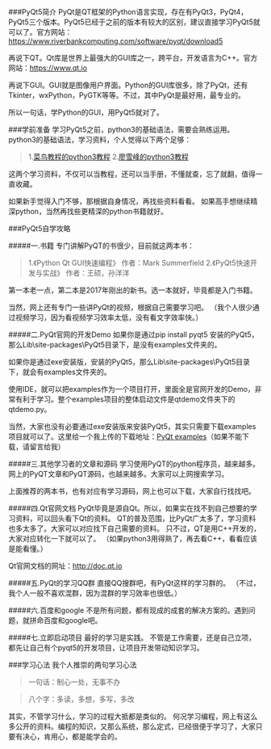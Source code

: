 ###PyQt5简介
PyQt是QT框架的Python语言实现，存在有PyQt3，PyQt4，PyQt5三个版本。PyQt5已经于之前的版本有较大的区别，建议直接学习PyQt5就可以了。官方网站：https://www.riverbankcomputing.com/software/pyqt/download5

再说下QT。Qt库是世界上最强大的GUI库之一，跨平台，开发语言为C++。官方网站：https://www.qt.io

再说下GUI。GUI就是图像用户界面。Python的GUI库很多，除了PyQt，还有Tkinter，wxPython，PyGTK等等。不过，其中PyQt是最好用，最专业的。

所以一句话，学Python的GUI，用PyQt5就对了。

###学前准备
学习PyQt5之前，python3的基础语法，需要会熟练运用。
python3的基础语法，学习资料，个人觉得以下两个足够：
>1.[菜鸟教程的python3教程](http://www.runoob.com/python3/python3-tutorial.html)
>2.[廖雪峰的python3教程](https://www.liaoxuefeng.com/wiki/0014316089557264a6b348958f449949df42a6d3a2e542c000)

这两个学习资料，不仅可以当教程，还可以当手册，不懂就查，忘了就翻，值得一直收藏。

如果新手觉得入门不够，那根据自身情况，再找些资料看看。
如果高手想继续精深python，当然再找些更精深的python书籍就好。

###PyQt5自学攻略

#####一.书籍
专门讲解PyQT的书很少，目前就这两本书：
>1.《Python Qt GUI快速编程》 作者：Mark Summerfield
>2.《PyQt5快速开发与实战》  作者：王硕，孙洋洋

第一本老一点，第二本是2017年刚出的新书。选一本就好，毕竟都是入门书籍。

当然，网上还有专门一些讲PyQt的视频，根据自己需要学习吧。
（我个人很少通过视频学习，因为看视频学习效率太低，没有看文字效率快。）


#####二.PyQt官网的开发Demo
如果你是通过pip install pyqt5 安装的PyQt5，那么Lib\site-packages\PyQt5目录下，是没有examples文件夹的。

如果你是通过exe安装版，安装的PyQt5，那么Lib\site-packages\PyQt5目录下，就会有examples文件夹的。

使用IDE，就可以把examples作为一个项目打开，里面全是官网开发的Demo，非常有利于学习。整个examples项目的整体启动文件是qtdemo文件夹下的qtdemo.py。

当然，大家也没有必要通过exe安装版来安装PyQt5，其实只需要下载examples项目就可以了。这里给一个我上传的下载地址：[PyQt examples](https://download.csdn.net/download/qq_20265805/10642407)（如果不能下载，请留言给我）


#####三.其他学习者的文章和源码
学习使用PyQT的python程序员，越来越多。网上的PyQT文章和PyQT源码，也越来越多。大家可以上网搜索学习。

上面推荐的两本书，也有对应有学习源码，网上也可以下载，大家自行找找吧。


#####四.Qt官网文档
PyQt毕竟是源自Qt。所以，如果实在找不到自己想要的学习资料，可以回头看下Qt的资料。
QT的普及范围，比PyQt广太多了，学习资料也多太多了。大家可以对应找下自己需要的资料。 只不过，QT是用C++开发的，大家对应转化一下就可以了。
（如果python3用得熟了，再去看C++，看看应该是能看懂。）

Qt官网文档的网址：http://doc.qt.io

#####五.PyQt的学习QQ群
直接QQ搜群吧，有PyQt这样的学习群的。
（不过，我个人一般不喜欢混群，因为混群的学习效率也很低。）

#####六.百度和google
不是所有问题，都有现成的成套的解决方案的。遇到问题，就拼命百度和google吧。

#####七.立即启动项目
最好的学习是实践。
不管是工作需要，还是自己立项，都先让自己有个pyqt5的开发项目，让项目开发带动知识学习。


###学习心法
我个人推崇的两句学习心法
>一句话：制心一处，无事不办

>八个字：多读，多想，多写，多改


其实，不管学习什么，学习的过程大抵都是类似的。
何况学习编程，网上有这么多公开的资料。编程的知识，又那么系统，那么定式，已经很便于学习了，大家只要有决心，肯用心，都是能学会的。
